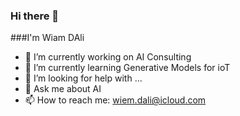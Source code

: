 ### Hi there 👋
###I'm Wiam DAli



- 🔭 I’m currently working on AI Consulting
- 🌱 I’m currently learning Generative Models for ioT
- 🤔 I’m looking for help with ...
- 💬 Ask me about AI
- 📫 How to reach me: wiem.dali@icloud.com
